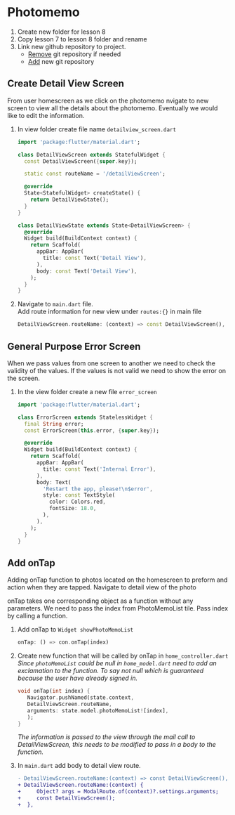 # Photomemo

<!--Add Description of project-->

1. Create new folder for lesson 8
2. Copy lesson 7 to lesson 8 folder and rename
3. Link new github repository to project.
   * [Remove](../../Cheat_Sheets/github.md#remove-remote-repo) git repository if needed
   * [Add](../../Cheat_Sheets/github.md#add-remote-repo) new git repository

## Create Detail View Screen
<!--Add Description-->

From user homescreen as we click on the photomemo nvigate to new screen to view all the details about the photomemo. Eventually we would like to edit the information.

1. In view folder create file name `detailview_screen.dart`

   ```Dart
   import 'package:flutter/material.dart';

   class DetailViewScreen extends StatefulWidget {
     const DetailViewScreen({super.key});

     static const routeName = '/detailViewScreen';

     @override
     State<StatefulWidget> createState() {
       return DetailViewState();
     }
   }

   class DetailViewState extends State<DetailViewScreen> {
     @override
     Widget build(BuildContext context) {
       return Scaffold(
         appBar: AppBar(
           title: const Text('Detail View'),
         ),
         body: const Text('Detail View'),
       );
     }
   }
   ```

2. Navigate to `main.dart` file.\
   Add route information for new view under `routes:{}` in main file

   ``` Dart
   DetailViewScreen.routeName: (context) => const DetailViewScreen(),
   ```

## General Purpose Error Screen

When we pass values from one screen to another we need to check the validity of the values. If the values is not valid we need to show the error on the screen.

1. In the view folder create a new file `error_screen`

   ``` Dart
   import 'package:flutter/material.dart';

   class ErrorScreen extends StatelessWidget {
     final String error;
     const ErrorScreen(this.error, {super.key});

     @override
     Widget build(BuildContext context) {
       return Scaffold(
         appBar: AppBar(
           title: const Text('Internal Error'),
         ),
         body: Text(
           'Restart the app, please!\n$error',
           style: const TextStyle(
             color: Colors.red,
             fontSize: 18.0,
           ),
         ),
       );
     }
   }
   ```

## Add onTap

Adding onTap function to photos located on the homescreen to preform and action when they are tapped. Navigate to detail view of the photo

onTap takes one corresponding object as a function without any parameters. We need to pass the index from PhotoMemoList tile. Pass index by calling a function.

1. Add onTap to `Widget showPhotoMemoList`

   ``` Dart
   onTap: () => con.onTap(index)
   ```

2. Create new function that will be called by onTap in `home_controller.dart`\
   *Since `photoMemoList` could be null in `home_model.dart` need to add an exclamation to the function. To say not null which is guaranteed because the user have already signed in.*

   ``` Dart
   void onTap(int index) {
      Navigator.pushNamed(state.context,
      DetailViewScreen.routeName,
      arguments: state.model.photoMemoList![index],
      );
   }
   ```

   *The information is passed to the view through the mail call to DetailViewScreen, this needs to be modified to pass in a body to the function.*

3. In `main.dart` add body to detail view route.
   <!-- Diff -->
   ```diff
   - DetailViewScreen.routeName:(context) => const DetailViewScreen(),
   + DetailViewScreen.routeName:(context) {
   +     Object? args = ModalRoute.of(context)?.settings.arguments;
   +     const DetailViewScreen();
   +  },
   ```
